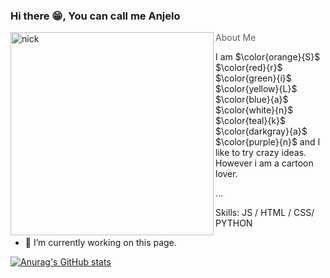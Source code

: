 ### Hi there 😁, You can call me Anjelo 
<img align="left" alt="nick" width="325" src = "https://github.com/AnjeloPeiris711/AnjeloPeris711/blob/main/Nick.png">

> About Me

<p>I am $\color{orange}{S}$  $\color{red}{r}$ $\color{green}{i}$ $\color{yellow}{L}$ $\color{blue}{a}$ $\color{white}{n}$ $\color{teal}{k}$ $\color{darkgray}{a}$ $\color{purple}{n}$ and I like to try crazy ideas. However i am a cartoon lover.</p>


...

Skills:  JS / HTML / CSS/ PYTHON

- 🔭 I’m currently working on this page. 






[![Anurag's GitHub stats](https://github-readme-stats.vercel.app/api?username=AnjeloPeiris711)](https://github.com/anuraghazra/github-readme-stats)
